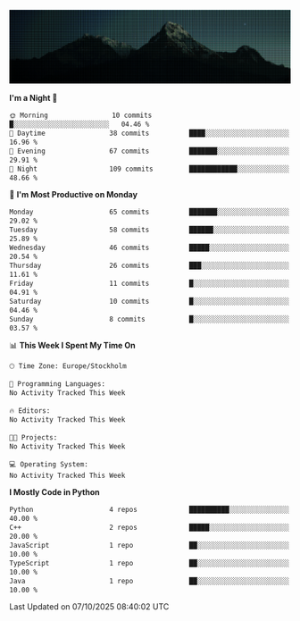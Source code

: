 <p><img src="SCR-20251007-czlk.png" alt="alt README header"></p>

<!--START_SECTION:waka-->
**I'm a Night 🦉** 

```text
🌞 Morning                10 commits          █░░░░░░░░░░░░░░░░░░░░░░░░   04.46 % 
🌆 Daytime                38 commits          ████░░░░░░░░░░░░░░░░░░░░░   16.96 % 
🌃 Evening                67 commits          ███████░░░░░░░░░░░░░░░░░░   29.91 % 
🌙 Night                  109 commits         ████████████░░░░░░░░░░░░░   48.66 % 
```
📅 **I'm Most Productive on Monday** 

```text
Monday                   65 commits          ███████░░░░░░░░░░░░░░░░░░   29.02 % 
Tuesday                  58 commits          ██████░░░░░░░░░░░░░░░░░░░   25.89 % 
Wednesday                46 commits          █████░░░░░░░░░░░░░░░░░░░░   20.54 % 
Thursday                 26 commits          ███░░░░░░░░░░░░░░░░░░░░░░   11.61 % 
Friday                   11 commits          █░░░░░░░░░░░░░░░░░░░░░░░░   04.91 % 
Saturday                 10 commits          █░░░░░░░░░░░░░░░░░░░░░░░░   04.46 % 
Sunday                   8 commits           █░░░░░░░░░░░░░░░░░░░░░░░░   03.57 % 
```


📊 **This Week I Spent My Time On** 

```text
🕑︎ Time Zone: Europe/Stockholm

💬 Programming Languages: 
No Activity Tracked This Week

🔥 Editors: 
No Activity Tracked This Week

🐱‍💻 Projects: 
No Activity Tracked This Week

💻 Operating System: 
No Activity Tracked This Week
```

**I Mostly Code in Python** 

```text
Python                   4 repos             ██████████░░░░░░░░░░░░░░░   40.00 % 
C++                      2 repos             █████░░░░░░░░░░░░░░░░░░░░   20.00 % 
JavaScript               1 repo              ██░░░░░░░░░░░░░░░░░░░░░░░   10.00 % 
TypeScript               1 repo              ██░░░░░░░░░░░░░░░░░░░░░░░   10.00 % 
Java                     1 repo              ██░░░░░░░░░░░░░░░░░░░░░░░   10.00 % 
```




 Last Updated on 07/10/2025 08:40:02 UTC
<!--END_SECTION:waka-->
